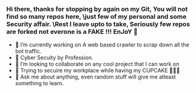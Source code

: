 ### Hi there, thanks for stopping by again on my Git, You will not find so many repos here, \just few of my personal and some Security affair. \Rest I leave upto to take, Seriously few repos are forked not everone is a FAKE !!! EnJoY 👋


- 🔭 I’m currently working on A web based crawler to scrap down all the bot traffic.
- 🌱 Cyber Secuity by Profession.
- 👯 I’m looking to collaborate on any cool project that I can work on
- 🤔 Trying to secuire my workplace while having my CUPCAKE 🧁🧁🧁
- 💬 Ask me about anything, even random stuff will give me atleast something to learn. 

<!--
**bhandarisandeep/bhandarisandeep** is a ✨ _special_ ✨ repository because its `README.md` (this file) appears on your GitHub profile.

Here are some ideas to get you started:

- 🔭 I’m currently working on ...
- 🌱 I’m currently learning ...
- 👯 I’m looking to collaborate on ...
- 🤔 I’m looking for help with ...
- 💬 Ask me about ...
- 📫 How to reach me: ...
- 😄 Pronouns: ...
- ⚡ Fun fact: ...
-->
